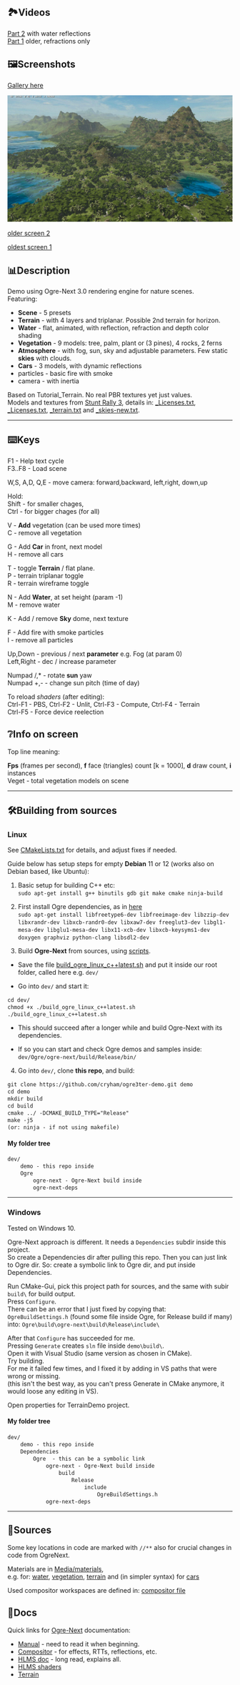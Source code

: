 ## 🏞️Videos

[Part 2](https://www.youtube.com/watch?v=ku_V4CUZhFM) with water reflections  
[Part 1](https://www.youtube.com/watch?v=A3kijKBvJ3k) older, refractions only

## 🖼️Screenshots

[Gallery here](https://photos.app.goo.gl/JcvuJQQNGZFktJce6)

![](https://github.com/cryham/ogre3ter-demo/blob/main/screens/3.jpg?raw=true)

[older screen 2](https://github.com/cryham/ogre3ter-demo/blob/main/screens/2.jpg?raw=true)

[oldest screen 1](https://github.com/cryham/ogre3ter-demo/blob/main/screens/1.jpg?raw=true)


## 📊Description

Demo using Ogre-Next 3.0 rendering engine for nature scenes.  
Featuring:
* **Scene** - 5 presets
* **Terrain** - with 4 layers and triplanar. Possible 2nd terrain for horizon.
* **Water** - flat, animated, with reflection, refraction and depth color shading
* **Vegetation** - 9 models: tree, palm, plant or (3 pines), 4 rocks, 2 ferns
* **Atmosphere** - with fog, sun, sky and adjustable parameters. Few static **skies** with clouds.
* **Cars** - 3 models, with dynamic reflections
* particles - basic fire with smoke
* camera - with inertia

Based on Tutorial_Terrain. No real PBR textures yet just values.  
Models and textures from [Stunt Rally 3](https://github.com/stuntrally/stuntrally3), details in: [_Licenses.txt](Media/models/_Licenses.txt), [_Licenses.txt](Media/vehicles/_Licenses.txt), [_terrain.txt](Media/terrain/_terrain.txt) and [_skies-new.txt](Media/textures/_skies-new.txt).


----
## ⌨️Keys

F1 - Help text cycle  
F3..F8 - Load scene  

W,S, A,D, Q,E - move camera: forward,backward, left,right, down,up

Hold:  
Shift - for smaller chages,  
Ctrl - for bigger chages  (for all)

V - **Add** vegetation (can be used more times)  
C - remove all vegetation  

G - Add **Car** in front, next model  
H - remove all cars

T - toggle **Terrain** / flat plane.  
P - terrain triplanar toggle  
R - terrain wireframe toggle  

N - Add **Water**, at set height (param -1)  
M - remove water  

K - Add / remove **Sky** dome, next texture  

F - Add fire with smoke particles  
I - remove all particles

Up,Down - previous / next **parameter** e.g. Fog (at param 0)  
Left,Right - dec / increase parameter  

Numpad /,* - rotate **sun** yaw  
Numpad +,- - change sun pitch (time of day)  

To reload *shaders* (after editing):  
Ctrl-F1 - PBS,  Ctrl-F2 - Unlit,  Ctrl-F3 - Compute,  Ctrl-F4 - Terrain  
Ctrl-F5 - Force device reelection  


## ❔Info on screen

Top line meaning:

**Fps** (frames per second), **f** face (triangles) count [k = 1000], **d** draw count, **i** instances  
Veget - total vegetation models on scene


----
## 🛠️Building from sources

### Linux

See [CMakeLists.txt](/CMakeLists.txt) for details, and adjust fixes if needed.

Guide below has setup steps for empty **Debian** 11 or 12 (works also on Debian based, like Ubuntu):

1. Basic setup for building C++ etc:  
`sudo apt-get install g++ binutils gdb git make cmake ninja-build`

2. First install Ogre dependencies, as in [here](https://github.com/OGRECave/ogre-next#dependencies-linux)  
`sudo apt-get install libfreetype6-dev libfreeimage-dev libzzip-dev libxrandr-dev libxcb-randr0-dev libxaw7-dev freeglut3-dev libgl1-mesa-dev libglu1-mesa-dev libx11-xcb-dev libxcb-keysyms1-dev doxygen graphviz python-clang libsdl2-dev`

3. Build **Ogre-Next** from sources, using [scripts](https://github.com/OGRECave/ogre-next/tree/master/Scripts/BuildScripts/output).  

- Save the file [build_ogre_linux_c++latest.sh](https://raw.githubusercontent.com/OGRECave/ogre-next/master/Scripts/BuildScripts/output/build_ogre_linux_c%2B%2Blatest.sh) and put it inside our root folder, called here e.g. `dev/`

- Go into `dev/` and start it:  
```
cd dev/
chmod +x ./build_ogre_linux_c++latest.sh
./build_ogre_linux_c++latest.sh
```

- This should succeed after a longer while and build Ogre-Next with its dependencies.

- If so you can start and check Ogre demos and samples inside:  
`dev/Ogre/ogre-next/build/Release/bin/`

4. Go into `dev/`, clone **this repo**, and build:  
```
git clone https://github.com/cryham/ogre3ter-demo.git demo
cd demo
mkdir build
cd build
cmake ../ -DCMAKE_BUILD_TYPE="Release"
make -j5
(or: ninja - if not using makefile)
```

#### My folder tree
```
dev/
    demo - this repo inside
    Ogre
        ogre-next - Ogre-Next build inside
        ogre-next-deps
```

----
### Windows

Tested on Windows 10.

Ogre-Next approach is different. It needs a `Dependencies` subdir inside this project.  
So create a Dependencies dir after pulling this repo.
Then you can just link to Ogre dir. So: create a symbolic link to Ogre dir, and put inside Dependencies.

Run CMake-Gui, pick this project path for sources, and the same with subir `build\` for build output.  
Press `Configure`.  
There can be an error that I just fixed by copying that:  
`OgreBuildSettings.h` (found some file inside Ogre, for Release build if many) into:
`Ogre\build\ogre-next\build\Release\include\`

After that `Configure` has succeeded for me.  
Pressing `Generate` creates `sln` file inside `demo\build\`.  
Open it with Visual Studio (same version as chosen in CMake).  
Try building.  
For me it failed few times, and I fixed it by adding in VS paths that were wrong or missing.  
(this isn't the best way, as you can't press Generate in CMake anymore, it would loose any editing in VS).

Open properties for TerrainDemo project.  

#### My folder tree
```
dev/
    demo - this repo inside
    Dependencies
        Ogre  - this can be a symbolic link
            ogre-next - Ogre-Next build inside
                build
                    Release
                        include
                            OgreBuildSettings.h
            ogre-next-deps
```

----
## 📂Sources

Some key locations in code are marked with `//**` also for crucial changes in code from OgreNext.

Materials are in [Media/materials](/Media/materials/),  
e.g. for: [water](/Media/materials/water.material.json), [vegetation](/Media/materials/vegetation.material.json), [terrain](/Media/materials/terrain.material.json) and (in simpler syntax) for [cars](/Media/materials/cars.material)  

Used compositor workspaces are defined in: [compositor file](/Media/2.0/scripts/Compositors/Tutorial_Terrain.compositor)


## 📑Docs

Quick links for [Ogre-Next](https://github.com/OGRECave/ogre-next) documentation:  
- [Manual](https://ogrecave.github.io/ogre-next/api/latest/manual.html) - need to read it when beginning.
- [Compositor](https://ogrecave.github.io/ogre-next/api/latest/compositor.html) - for effects, RTTs, reflections, etc.
- [HLMS doc](https://ogrecave.github.io/ogre-next/api/latest/hlms.html) - long read, explains all.
- [HLMS shaders](https://ogrecave.github.io/ogre-next/api/latest/hlms.html#HlmsCreationOfShaders)
- [Terrain](https://ogrecave.github.io/ogre-next/api/latest/_terra_system.html)
